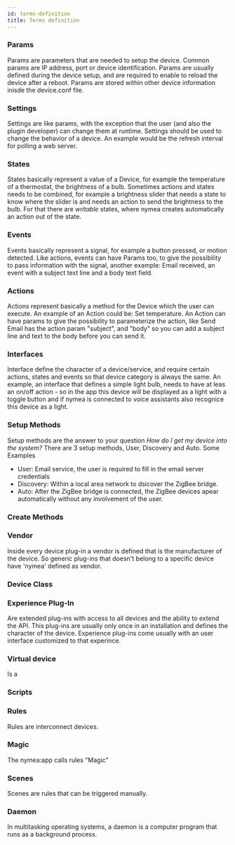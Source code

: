 ```yaml
---
id: terms-definition
title: Terms definition
---
```



### Params

Params are parameters that are needed to setup the device. Common params are IP address, port or device identification. Params are usually defined during the device setup, and are required to enable to reload the device after a reboot. Params are stored within other device information inisde the device.conf file.

### Settings

Settings are like params, with the exception that the user (and also the plugin developer) can change them at runtime. Settings should be used to change the behavior of a device. An example would be the refresh interval for polling a web server.

### States    

States basically represent a value of a Device, for example the temperature of a thermostat, the brightness of a bulb.
Sometimes actions and states needs to be combined, for example a brightness slider that needs a state to know where the slider 
is and needs an action to send the brightness to the bulb. For that there are _writable_ states, where nymea creates automatically
an action out of the state.

### Events

Events basically represent a signal, for example a button pressed, or motion detected. 
Like actions, events can have Params too, to give the possibility to pass information with the signal, another example: Email received, an event with a subject text line and a body text field.

### Actions

Actions represent basically a method for the Device which the user can execute. An example of an Action could be: Set temperature. 
An Action can have params to give the possibility to parameterize the action, like Send Email has the action param "subject", and "body" so you can add a subject line and text to the body before you can send it.

### Interfaces

Interface define the character of a device/service, and require certain actions, states and events so that device category is always the same. An example, an interface that defines a simple light bulb, needs to have at leas an on/off action - so in the app this device will be displayed as a light with a toggle button and if nymea is connected to voice assistants also recognice this device as a light.

### Setup Methods

Setup methods are the answer to your question _How do I get my device into the system?_
There are 3 setup methods, User, Discovery and Auto. Some Examples

* User: Email service, the user is required to fill in the email server credentials
* Discovery: Within a local area network to dsicover the ZigBee bridge.
* Auto: After the ZigBee bridge is connected, the ZigBee devices apear automatically without any involvement of the user.

### Create Methods



### Vendor

Inside every device plug-in a vendor is defined that is the manufacturer of the device. So generic plug-ins that doesn't belong to a specific device have 'nymea' defined as vendor. 

### Device Class


### Experience Plug-In

Are extended plug-ins with access to all devices and the ability to extend the API. This plug-ins are usually only once in an installation and defines the character of the device. Experience plug-ins come usually with an user interface customized to that experince. 

### Virtual device

Is a 

### Scripts



### Rules

Rules are interconnect devices.

### Magic

The nymea:app calls rules "Magic" 

### Scenes

Scenes are rules that can be triggered manually.

### Daemon

In multitasking operating systems, a daemon is a computer program that runs as a background process.
